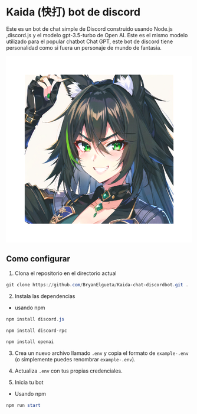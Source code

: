 # Kaida (快打) bot de discord
Este es un bot de chat simple de Discord construido usando Node.js ,discord.js y el modelo gpt-3.5-turbo de Open AI. Este es el mismo modelo utilizado para el popular chatbot Chat GPT, este bot de discord tiene personalidad como si fuera un personaje de mundo de fantasia.

![Avatar de discord ](https://github.com/BryanElgueta/Kaida-chat-discordbot/blob/main/UI/Kaida%20快打.png)

## Como configurar

1. Clona el repositorio en el directorio actual
```powershell
git clone https://github.com/BryanElgueta/Kaida-chat-discordbot.git .
```

2. Instala las dependencias 
- usando npm
```powershell
npm install discord.js
```
```powershell
npm install discord-rpc
```
```powershell
npm install openai
```
3. Crea un nuevo archivo llamado `.env` y copia el formato de `example-.env` (o simplemente puedes renombrar `example-.env`).

4. Actualiza `.env` con tus propias credenciales.

5. Inicia tu bot

- Usando npm
```powershell
npm run start
```


